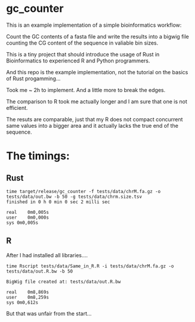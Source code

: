 # gc_counter

This is an example implementation of a simple bioinformatics workflow:

Count the GC contents of a fasta file and write the results into a bigwig file counting the CG content of the sequence in valiable bin sizes.

This is a tiny project that should introduce the usage of Rust in Bioinformatics to experienced R and Python programmers.

And this repo is the example implementation, not the tutorial on the basics of Rust progamming...

Took me ~ 2h to implement. And a little more to break the edges.

The comparison to R took me actually longer and I am sure that one is not efficient.

The resuts are comparable, just that my R does not compact concurrent same values into a bigger area and it actually lacks the true end of the sequence.

# The timings:


## Rust

```
time target/release/gc_counter -f tests/data/chrM.fa.gz -o tests/data/out.bw -b 50 -g tests/data/chrm.size.tsv 
finished in 0 h 0 min 0 sec 2 milli sec

real    0m0,005s
user    0m0,000s
sys 0m0,005s
```


## R

After I had installed all libraries....

```
time Rscript tests/data/Same_in_R.R -i tests/data/chrM.fa.gz -o tests/data/out.R.bw -b 50

BigWig file created at: tests/data/out.R.bw 

real    0m8,869s
user    0m8,259s
sys 0m0,612s
```


But that was unfair from the start...


